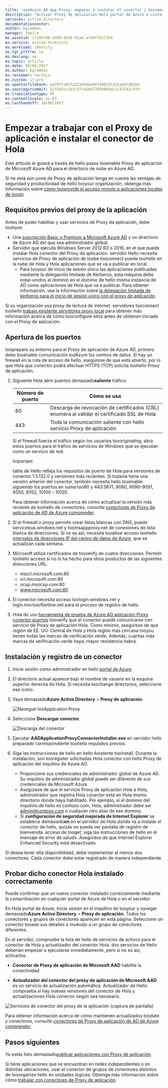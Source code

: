 ```yaml
---
title: 'aaaAzure AD App Proxy: empezar a instalar el conector | Documentos de Microsoft'
description: "Activar Proxy de aplicación Hola portal de Azure e instale Hola conectores de proxy inverso de Hola."
services: active-directory
documentationcenter: 
author: kgremban
manager: femila
ms.assetid: c7186f98-dd80-4910-92a4-a7b8ff6272b9
ms.service: active-directory
ms.workload: identity
ms.tgt_pltfrm: na
ms.devlang: na
ms.topic: article
ms.date: 08/02/2017
ms.author: kgremban
ms.reviewer: harshja
ms.custom: it-pro
ms.openlocfilehash: ea79ffa92fa223584be04f49019fd31a0bfd8358
ms.sourcegitcommit: 523283cc1b3c37c428e77850964dc1c33742c5f0
ms.translationtype: MT
ms.contentlocale: es-ES
ms.lasthandoff: 10/06/2017
---
```

# <a name="get-started-with-application-proxy-and-install-hello-connector"></a>Empezar a trabajar con el Proxy de aplicación e instalar el conector de Hola
Este artículo le guiará a través de hello pasos tooenable Proxy de aplicación de Microsoft Azure AD para el directorio de nube en Azure AD.

Si no está aún pone de Proxy de aplicación tenga en cuenta las ventajas de seguridad y productividad de hello tooyour organización, obtenga más información sobre [cómo tooprovide el acceso remoto a aplicaciones locales de tooon](active-directory-application-proxy-get-started.md).

## <a name="application-proxy-prerequisites"></a>Requisitos previos del proxy de la aplicación
Antes de poder habilitar y usar servicios de Proxy de aplicación, debe toohave:

* Una [suscripción Basic o Premium a Microsoft Azure AD](active-directory-editions.md) y un directorio de Azure AD del que sea administrador global.
* Servidor que ejecuta Windows Server 2012 R2 o 2016, en el que puede instalar Hola conector del Proxy de aplicación. servidor Hello necesita servicios de Proxy de aplicación de toobe tooconnect puede toohello en la nube de Hola y Hola aplicaciones que se va a publicar en local.
  * Para tooyour de inicio de sesión único las aplicaciones publicadas mediante la delegación limitada de Kerberos, esta máquina debe estar-unidos al dominio en el dominio de hello misma instancia de AD como aplicaciones de Hola que va a publicar. Para obtener información, vea la información sobre [la delegación limitada de kerberos para el inicio de sesión único con el proxy de aplicación](active-directory-application-proxy-sso-using-kcd.md).

Si su organización usa proxy de lectura de internet, servidores tooconnect toohello [trabajo existente servidores proxy local](application-proxy-working-with-proxy-servers.md) para obtener más información acerca de cómo tooconfigure ellos antes de obtienen iniciado con el Proxy de aplicación.

## <a name="open-your-ports"></a>Apertura de los puertos

tooprepare su entorno para el Proxy de aplicación de Azure AD, primero debe tooenable comunicación tooAzure los centros de datos. Si hay un firewall en la ruta de acceso de hello, asegúrese de que está abierto, por lo que Hola que conector podrá efectuar HTTPS (TCP) solicita toohello Proxy de aplicación.

1. Siguiente Hola abrir puertos demasiado**saliente** tráfico:

   | Número de puerto | Cómo se usa |
   | --- | --- |
   | 80 | Descarga de revocación de certificados (CRL) enumera al validar el certificado SSL de Hola |
   | 443 | Toda la comunicación saliente con hello servicio Proxy de aplicación |

   Si el firewall fuerza el tráfico según los usuarios toooriginating, abra estos puertos para el tráfico de servicios de Windows que se ejecutan como un servicio de red.

   > [!IMPORTANT]
   > tabla de Hello refleja los requisitos de puerto de Hola para versiones de conector 1.5.132.0 y versiones más recientes. Si todavía tiene una versión anterior del conector, también necesita hello tooenable siguiendo los puertos en suma too80 y 443:5671, 8080, 9090-9091, 9350, 9352, 10100 – 10120.
   >
   >Para obtener información acerca de cómo actualizar la versión más reciente de toohello de conectores, consulte [conectores de Proxy de aplicación de AD de Azure comprender](application-proxy-understand-connectors.md#automatic-updates).

2. Si el firewall o proxy permite crear listas blancas con DNS, puede servicebus.windows.net y toomsappproxy.net de conexiones de lista blanca de direcciones. Si no es así, necesita tooallow acceso toohello [intervalos de direcciones IP del centro de datos de Azure](https://www.microsoft.com/download/details.aspx?id=41653), que se actualizan cada semana.

3. Microsoft utiliza certificados de tooverify de cuatro direcciones. Permitir toohello acceso si no lo ha hecho para otros productos de las siguientes direcciones URL:
   * mscrl.microsoft.com:80
   * crl.microsoft.com:80
   * ocsp.msocsp.com:80
   * www.microsoft.com:80

4. El conector necesita acceso toologin.windows.net y login.microsoftonline.net para el proceso de registro de hello.

5. Hola de uso [herramienta de prueba de Azure AD aplicación Proxy conector puertos](https://aadap-portcheck.connectorporttest.msappproxy.net/) tooverify que el conector puede comunicarse con servicio de Proxy de aplicación Hola. Como mínimo, asegúrese de que región de EE. UU. Central de Hola y Hola región más cercana tooyou tienen todas las marcas de verificación verde. Además, cuantas más marcas de verificación verde haya, mayor resistencia habrá.

## <a name="install-and-register-a-connector"></a>Instalación y registro de un conector
1. Inicie sesión como administrador en hello [portal de Azure](https://portal.azure.com/).
2. El directorio actual aparece bajo el nombre de usuario en la esquina superior derecha de Hola. Si necesita toochange directorios, seleccione ese icono.
3. Vaya demasiado**Azure Active Directory** > **Proxy de aplicación**.

   ![Navegue tooApplication Proxy](./media/active-directory-application-proxy-enable/app_proxy_navigate.png)

4. Seleccione **Descargar conector**.

   ![Descarga del conector](./media/active-directory-application-proxy-enable/download_connector.png)

5. Ejecutar **AADApplicationProxyConnectorInstaller.exe** en servidor hello preparado correspondiente toohello requisitos previos.
6. Siga las instrucciones de hello en hello Asistente tooinstall. Durante la instalación, son tooregister solicitadas Hola conector con hello Proxy de aplicación del inquilino de Azure AD.

   * Proporcione sus credenciales de administrador global de Azure AD. Su inquilino de administrador global puede ser diferente de sus credenciales de Microsoft Azure.
   * Asegúrese de que el servicio Proxy de aplicación Hola a Hola, administrador que registra Hola conector está en Hola mismo directorio donde haya habilitado. Por ejemplo, si el dominio del inquilino de hello es contoso.com, Hola, administrador debe ser admin@contoso.com o cualquier otro alias de ese dominio.
   * Si **configuración de seguridad mejorada de Internet Explorer** se establece demasiado**en** en el servidor de Hola donde va a instalar el conector de hello, quizás no pueda ver pantalla de registro de bienvenida. acceso de tooget, siga las instrucciones de hello en el mensaje de error de saludo. Asegúrese de que Internet Explorer Enhanced Security está desactivado.

Si desea tener alta disponibilidad, debe implementar al menos dos conectores. Cada conector debe estar registrado de manera independiente.

## <a name="test-that-hello-connector-installed-correctly"></a>Probar dicho conector Hola instalado correctamente

Puede confirmar que un nuevo conector instalado correctamente mediante la comprobación en cualquier portal de Azure de Hola o en el servidor. 

En Hola portal de Azure, inicie sesión en el inquilino de tooyour y navegar demasiado**Azure Active Directory** > **Proxy de aplicación**. Todos los conectores y grupos de conectores aparecen en esta página. Seleccione un conector toosee sus detalles o muévalo a un grupo de conectores diferentes. 

En el servidor, compruebe la lista de hello de servicios de activos para el conector de Hola y actualizador del conector Hola. dos servicios de Hello deberían empezar a ejecutarse inmediatamente, pero si no es así, activarlos: 

   * **Conector de Proxy de aplicación de Microsoft AAD** habilita la conectividad

   * **Actualizador del conector del proxy de aplicación de Microsoft AAD** es un servicio de actualización automática. Actualizador de Hello comprueba si hay nuevas versiones del conector de Hola y actualizaciones Hola conector según sea necesario.

   ![Servicios de conector del proxy de la aplicación (captura de pantalla)](./media/active-directory-application-proxy-enable/app_proxy_services.png)

Para obtener información acerca de cómo mantienen actualizados toodate y conectores, consulte [conectores de Proxy de aplicación de AD de Azure comprender](application-proxy-understand-connectors.md).


## <a name="next-steps"></a>Pasos siguientes
Ya estás listo demasiado[publicar aplicaciones con Proxy de aplicación](application-proxy-publish-azure-portal.md).

Si tiene aplicaciones que se encuentran en redes independientes o en distintas ubicaciones, usar el conector de grupos de conectores distintos de tooorganize hello en unidades lógicas. Obtenga más información sobre cómo [trabajar con conectores de Proxy de aplicación](active-directory-application-proxy-connectors-azure-portal.md).
